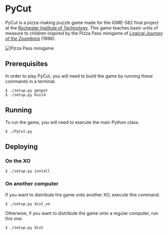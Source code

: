 # PyCut

PyCut is a pizza-making puzzle game made for the IGME-582 final project at the [Rochester Institute of Technology](https://www.rit.edu). This game teaches basic units of measure to children inspired by the Pizza Pass minigame of *[Logical Journey of the Zoombinis](https://en.wikipedia.org/wiki/Zoombinis)* (1996).

![Pizza Pass minigame](https://upload.wikimedia.org/wikipedia/en/b/bd/Original_Zoombinis_Pizza_Pass.jpg)


## Prerequisites

In order to play PyCut, you will need to build the game by running these commands in a terminal.

```
$ ./setup.py genpot
$ ./setup.py build
```

## Running

To run the game, you will need to execute the main Python class.

```
$ ./PyCut.py
```

## Deploying

### On the XO

```
$ ./setup.py install
```

### On another computer

If you want to distribute the game onto another XO, execute this command.

```
$ ./setup.py dist_xo
```

Otherwise, if you want to distribute the game onto a regular computer, run this one.

```
$ ./setup.py dist
```